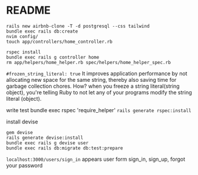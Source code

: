 # README

```
rails new airbnb-clone -T -d postgresql --css tailwind
bundle exec rails db:create
nvim config/
touch app/controllers/home_controller.rb
```

```
rspec install
bundle exec rails g controller home
rm app/helpers/home_helper.rb spec/helpers/home_helper_spec.rb
```

`#frozen_string_literal: true`
It improves application performance by not allocating new space for the same string, thereby also saving time for garbage collection chores. How? when you freeze a string literal(string object), you're telling Ruby to not let any of your programs modify the string literal (object).

write test
bundle exec rspec
'require_helper'
`rails generate rspec:install`

install devise

```
gem devise
rails generate devise:install
bundle exec rails g devise user
bundle exec rails db:migrate db:test:prepare
```

`localhost:3000/users/sign_in` appears user form sign_in, sign_up, forgot your password
